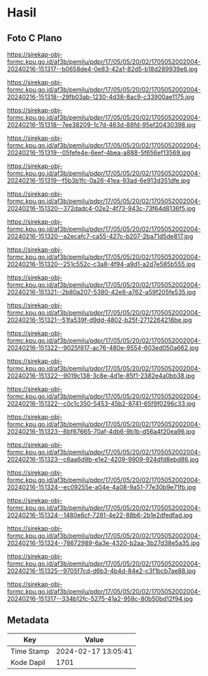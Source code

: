 # Hasil

## Foto C Plano

https://sirekap-obj-formc.kpu.go.id/af3b/pemilu/pdpr/17/05/05/20/02/1705052002004-20240216-151317--b0658de4-0e83-42a1-82d5-b18d289939e6.jpg

https://sirekap-obj-formc.kpu.go.id/af3b/pemilu/pdpr/17/05/05/20/02/1705052002004-20240216-151318--29fb03ab-1230-4d38-8ac9-c33900ae1175.jpg

https://sirekap-obj-formc.kpu.go.id/af3b/pemilu/pdpr/17/05/05/20/02/1705052002004-20240216-151318--7ee38209-1c7d-463d-88fd-95ef20430398.jpg

https://sirekap-obj-formc.kpu.go.id/af3b/pemilu/pdpr/17/05/05/20/02/1705052002004-20240216-151319--05fefe4e-6eef-4bea-a888-5f656ef13569.jpg

https://sirekap-obj-formc.kpu.go.id/af3b/pemilu/pdpr/17/05/05/20/02/1705052002004-20240216-151319--f5b3b1fc-0a26-41ea-93ad-6e913d351dfe.jpg

https://sirekap-obj-formc.kpu.go.id/af3b/pemilu/pdpr/17/05/05/20/02/1705052002004-20240216-151320--372dadc4-02e2-4f73-943c-73f64d8136f5.jpg

https://sirekap-obj-formc.kpu.go.id/af3b/pemilu/pdpr/17/05/05/20/02/1705052002004-20240216-151320--a2ecafc7-ca55-427c-b207-2ba71d5de817.jpg

https://sirekap-obj-formc.kpu.go.id/af3b/pemilu/pdpr/17/05/05/20/02/1705052002004-20240216-151320--251c552c-c3a8-4f94-a9d1-a2d7e585b555.jpg

https://sirekap-obj-formc.kpu.go.id/af3b/pemilu/pdpr/17/05/05/20/02/1705052002004-20240216-151321--2b80a207-5380-42e8-a762-a59f205fe535.jpg

https://sirekap-obj-formc.kpu.go.id/af3b/pemilu/pdpr/17/05/05/20/02/1705052002004-20240216-151321--51fa539f-d9dd-4802-b25f-2712264218be.jpg

https://sirekap-obj-formc.kpu.go.id/af3b/pemilu/pdpr/17/05/05/20/02/1705052002004-20240216-151322--9025f817-ac76-480e-9554-603ed050a662.jpg

https://sirekap-obj-formc.kpu.go.id/af3b/pemilu/pdpr/17/05/05/20/02/1705052002004-20240216-151322--9019c138-3c8e-4d1e-85f1-2382e4a0bb38.jpg

https://sirekap-obj-formc.kpu.go.id/af3b/pemilu/pdpr/17/05/05/20/02/1705052002004-20240216-151322--c0c1c350-5453-45b2-8741-65f9f0296c33.jpg

https://sirekap-obj-formc.kpu.go.id/af3b/pemilu/pdpr/17/05/05/20/02/1705052002004-20240216-151323--6bf67665-70af-4db6-9b1b-d56a4f20ea96.jpg

https://sirekap-obj-formc.kpu.go.id/af3b/pemilu/pdpr/17/05/05/20/02/1705052002004-20240216-151323--c6aa6d9b-e1e2-4209-9909-924dfd8ebd86.jpg

https://sirekap-obj-formc.kpu.go.id/af3b/pemilu/pdpr/17/05/05/20/02/1705052002004-20240216-151324--ec09255e-a04e-4a08-9a51-77e30b9e71fb.jpg

https://sirekap-obj-formc.kpu.go.id/af3b/pemilu/pdpr/17/05/05/20/02/1705052002004-20240216-151324--1480e6cf-7281-4e22-88b6-2b1e2dfedfad.jpg

https://sirekap-obj-formc.kpu.go.id/af3b/pemilu/pdpr/17/05/05/20/02/1705052002004-20240216-151324--78672989-6a3e-4320-b2aa-3b27d38e5a35.jpg

https://sirekap-obj-formc.kpu.go.id/af3b/pemilu/pdpr/17/05/05/20/02/1705052002004-20240216-151325--9705f7cd-d6b3-4b4d-84e2-c3f1bcb7ae88.jpg

https://sirekap-obj-formc.kpu.go.id/af3b/pemilu/pdpr/17/05/05/20/02/1705052002004-20240216-151317--334b12fc-5275-41a2-958c-80b50bd12f94.jpg


## Metadata

| Key        | Value               |
| ---------- | ------------------- |
| Time Stamp | 2024-02-17 13:05:41 |
| Kode Dapil | 1701                |



